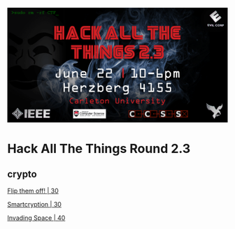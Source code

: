 ![sreencast](poster.PNG)

# Hack All The Things Round 2.3
## crypto
[Flip them off! | 30](https://github.com/h4tt/H4TT-2.3/tree/master/crypto/flip_them_off)

[Smartcryption | 30](https://github.com/h4tt/H4TT-2.3/tree/master/crypto/smartcryption)

[Invading Space | 40](https://github.com/h4tt/H4TT-2.3/tree/master/crypto/invading_space)

